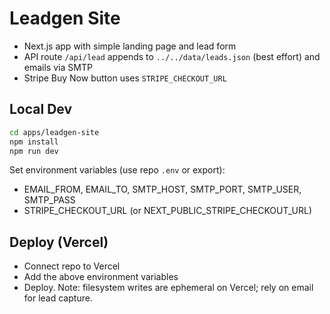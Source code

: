 # Leadgen Site

- Next.js app with simple landing page and lead form
- API route `/api/lead` appends to `../../data/leads.json` (best effort) and emails via SMTP
- Stripe Buy Now button uses `STRIPE_CHECKOUT_URL`

## Local Dev
```bash
cd apps/leadgen-site
npm install
npm run dev
```

Set environment variables (use repo `.env` or export):
- EMAIL_FROM, EMAIL_TO, SMTP_HOST, SMTP_PORT, SMTP_USER, SMTP_PASS
- STRIPE_CHECKOUT_URL (or NEXT_PUBLIC_STRIPE_CHECKOUT_URL)

## Deploy (Vercel)
- Connect repo to Vercel
- Add the above environment variables
- Deploy. Note: filesystem writes are ephemeral on Vercel; rely on email for lead capture.